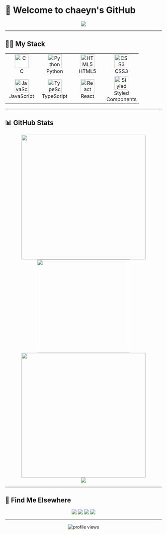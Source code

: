 # 🚀 Welcome to chaeyn's GitHub

<div align="center">
  <img src="https://capsule-render.vercel.app/api?type=waving&color=gradient&customColorList=2,19,20,21,22,25,27,28&height=220&section=header&text=chaeyn&fontSize=65&fontColor=fff&animation=fadeIn&fontAlignY=35" />
</div>

---

## 🧑‍💻 **My Stack**

<div align="center">
  <table>
    <tr>
      <td align="center" width="90"><img src="https://skillicons.dev/icons?i=c" width="44" height="44" alt="C" /><br>C</td>
      <td align="center" width="90"><img src="https://skillicons.dev/icons?i=python" width="44" height="44" alt="Python" /><br>Python</td>
      <td align="center" width="90"><img src="https://skillicons.dev/icons?i=html" width="44" height="44" alt="HTML5" /><br>HTML5</td>
      <td align="center" width="90"><img src="https://skillicons.dev/icons?i=css" width="44" height="44" alt="CSS3" /><br>CSS3</td>
    </tr>
    <tr>
      <td align="center" width="90"><img src="https://skillicons.dev/icons?i=js" width="44" height="44" alt="JavaScript" /><br>JavaScript</td>
      <td align="center" width="90"><img src="https://skillicons.dev/icons?i=ts" width="44" height="44" alt="TypeScript" /><br>TypeScript</td>
      <td align="center" width="90"><img src="https://skillicons.dev/icons?i=react" width="44" height="44" alt="React" /><br>React</td>
      <td align="center" width="90"><img src="https://skillicons.dev/icons?i=styledcomponents" width="44" height="44" alt="Styled Components" /><br>Styled Components</td>
    </tr>
  </table>
</div>

---

## 📊 **GitHub Stats**

<div align="center">
  <img width="400" src="https://github-readme-stats.vercel.app/api?username=chaeyn&show_icons=true&theme=onedark&hide_border=true&count_private=true" />
  <img width="300" src="https://github-readme-stats.vercel.app/api/top-langs/?username=chaeyn&layout=compact&theme=onedark&hide_border=true" />
</div>

<div align="center">
  <img width="400" src="https://github-readme-streak-stats.herokuapp.com/?user=chaeyn&theme=onedark&hide_border=true" />
</div>

<div align="center">
  <img src="https://github-profile-trophy.vercel.app/?username=chaeyn&theme=onedark&no-frame=true&no-bg=true&row=1&column=4" />
</div>

---

## 🤝 **Find Me Elsewhere**

<div align="center">
  <a href="mailto:me@chaeyn.com"><img src="https://img.shields.io/badge/Gmail-22223b?style=for-the-badge&logo=gmail&logoColor=white"/></a>
  <a href="https://velog.io/@__chaeyn"><img src="https://img.shields.io/badge/Velog-22223b?style=for-the-badge&logo=velog&logoColor=white"/></a>
  <a href="https://chaeyn.notion.site"><img src="https://img.shields.io/badge/Notion-22223b?style=for-the-badge&logo=notion&logoColor=white"/></a>
  <a href="https://instagram.com/__chaeyn"><img src="https://img.shields.io/badge/Instagram-22223b?style=for-the-badge&logo=instagram&logoColor=white"/></a>
</div>

---

<p align="center">
  <img src="https://komarev.com/ghpvc/?username=chaeyn" alt="profile views"/>
</p>
